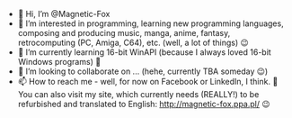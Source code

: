 - 👋 Hi, I’m @Magnetic-Fox
- 👀 I’m interested in programming, learning new programming languages, composing and producing music, manga, anime, fantasy, retrocomputing (PC, Amiga, C64), etc. (well, a lot of things) 😉
- 🌱 I’m currently learning 16-bit WinAPI (because I always loved 16-bit Windows programs) 🙂
- 💞️ I’m looking to collaborate on ... (hehe, currently TBA someday 😉)
- 📫 How to reach me - well, for now on Facebook or LinkedIn, I think. 🙂 You can also visit my site, which currently needs (REALLY!) to be refurbished and translated to English: http://magnetic-fox.ppa.pl/ 😉

<!---
Magnetic-Fox/Magnetic-Fox is a ✨ special ✨ repository because its `README.md` (this file) appears on your GitHub profile.
You can click the Preview link to take a look at your changes.
--->
